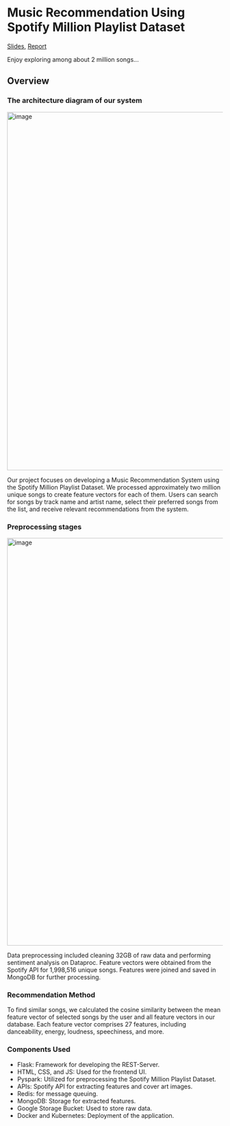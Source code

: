# Music Recommendation Using Spotify Million Playlist Dataset

[Slides](https://docs.google.com/presentation/d/1ecWfFkn9KhqBlpo_bE-1zvL_RSZFfAWjZK_HFz3N0BU/edit?usp=sharing), [Report](https://docs.google.com/document/d/1o7_80qezwflZwY2l8-gyAfHA2kHTRYfPu1GkQgcSPeo/edit?usp=sharing)

Enjoy exploring among about 2 million songs...

## Overview

### The architecture diagram of our system
<img width="836" alt="image" src="https://user-images.githubusercontent.com/23244168/232262185-f297f8d0-004b-44f3-b73d-440c95619634.png">


Our project focuses on developing a Music Recommendation System using the Spotify Million Playlist Dataset. We processed approximately two million unique songs to create feature vectors for each of them. Users can search for songs by track name and artist name, select their preferred songs from the list, and receive relevant recommendations from the system.

### Preprocessing stages
<img width="951" alt="image" src="https://user-images.githubusercontent.com/23244168/232262227-11a4b50b-039d-48f7-a3e8-5e3deea7c710.png">

Data preprocessing included cleaning 32GB of raw data and performing sentiment analysis on Dataproc. Feature vectors were obtained from the Spotify API for 1,998,516 unique songs. Features were joined and saved in MongoDB for further processing.

### Recommendation Method

To find similar songs, we calculated the cosine similarity between the mean feature vector of selected songs by the user and all feature vectors in our database. Each feature vector comprises 27 features, including danceability, energy, loudness, speechiness, and more. 

### Components Used

- Flask: Framework for developing the REST-Server.
- HTML, CSS, and JS: Used for the frontend UI.
- Pyspark: Utilized for preprocessing the Spotify Million Playlist Dataset.
- APIs: Spotify API for extracting features and cover art images.
- Redis: for message queuing.
- MongoDB: Storage for extracted features.
- Google Storage Bucket: Used to store raw data.
- Docker and Kubernetes: Deployment of the application.
